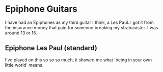 # Epiphone Guitars

I have had an Epiphones as my third guitar I think, a Les Paul. I got it from the insurance money that paid for someone breaking my stratocaster. I was around 13 or 15. 

## Epiphone Les Paul (standard)

I've played on this so so so much, it showed me what 'being in your own little world' means. 